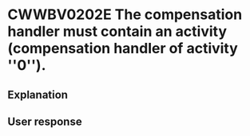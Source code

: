 # CWWBV0202E The compensation handler must contain an activity (compensation handler of activity ''0'').

## Explanation

## User response